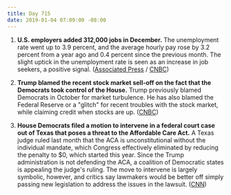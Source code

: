 ```yaml
---
title: Day 715
date: 2019-01-04 07:09:00 -08:00
---
```


1. **U.S. employers added 312,000 jobs in December.** The unemployment rate went up to 3.9 percent, and the average hourly pay rose by 3.2 percent from a year ago and 0.4 percent since the previous month. The slight uptick in the unemployment rate is seen as an increase in job seekers, a positive signal. ([Associated Press](https://apnews.com/f3925762c6f845dfab936b45c28b4176) / [CNBC](https://www.cnbc.com/2019/01/04/nonfarm-payrolls-december-2018.html))

2. **Trump blamed the recent stock market sell-off on the fact that the Democrats took control of the House.** Trump previously blamed Democrats in October for market turbulence. He has also blamed the Federal Reserve or a "glitch" for recent troubles with the stock market, while claiming credit when stocks are up. ([CNBC](https://www.cnbc.com/2019/01/04/trump-blames-democrat-takeover-of-the-house-for-market-sell-off-but-says-things-will-settle-down.html))

3. **House Democrats filed a motion to intervene in a federal court case out of Texas that poses a threat to the Affordable Care Act.** A Texas judge ruled last month that the ACA is unconstitutional without the individual mandate, which Congress effectively eliminated by reducing the penalty to $0, which started this year. Since the Trump administration is not defending the ACA, a coalition of Democratic states is appealing the judge's ruling. The move to intervene is largely symbolic, however, and critics say lawmakers would be better off simply passing new legislation to address the issues in the lawsuit. ([CNN](https://www.cnn.com/2019/01/04/politics/house-democrats-obamacare-defense/index.html))